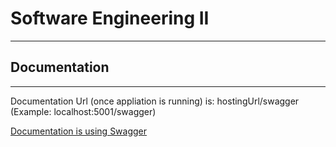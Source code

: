 # Software Engineering II
***

## Documentation 
***

Documentation Url (once appliation is running) is: hostingUrl/swagger (Example: localhost:5001/swagger)

[ Documentation is using Swagger ](https://docs.microsoft.com/en-us/aspnet/core/tutorials/getting-started-with-swashbuckle?view=aspnetcore-3.1&tabs=visual-studio)